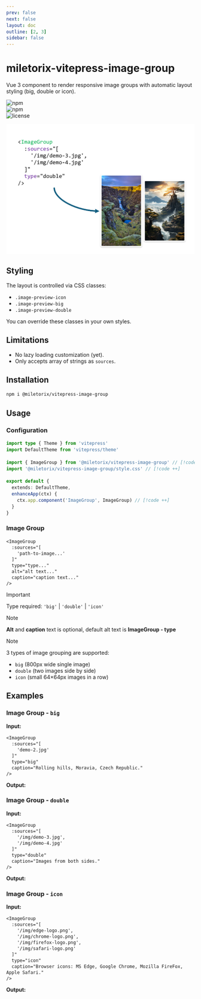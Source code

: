 ```yaml
---
prev: false
next: false
layout: doc
outline: [2, 3]
sidebar: false
---
```


# miletorix-vitepress-image-group 

Vue 3 component to render responsive image groups with automatic layout styling (big, double or icon).

![npm](https://img.shields.io/npm/v/@miletorix/vitepress-image-group)  
![npm](https://img.shields.io/npm/dw/@miletorix/vitepress-image-group)  
![license](https://img.shields.io/npm/l/@miletorix/vitepress-image-group)

<p align="center">
  <img src="/demo-1.png" alt="miletorix-vitepress-image-group demo" width="800">
</p>

## Styling

The layout is controlled via CSS classes:

- `.image-preview-icon`
- `.image-preview-big`
- `.image-preview-double`

You can override these classes in your own styles.

## Limitations

- No lazy loading customization (yet).
- Only accepts array of strings as `sources`.

## Installation

```sh [npm]
npm i @miletorix/vitepress-image-group
```

## Usage

### Configuration

```typescript  [docs/.vitepress/theme/index.ts]
import type { Theme } from 'vitepress'
import DefaultTheme from 'vitepress/theme'
 
import { ImageGroup } from '@miletorix/vitepress-image-group' // [!code ++]
import '@miletorix/vitepress-image-group/style.css' // [!code ++]

export default {
  extends: DefaultTheme,
  enhanceApp(ctx) {
    ctx.app.component('ImageGroup', ImageGroup) // [!code ++]
  }
}
```

### Image Group

```vue
<ImageGroup
  :sources="[
    'path-to-image...'
  ]"
  type="type..."
  alt="alt text..."
  caption="caption text..."
/>
```

> [!IMPORTANT]
> Type required: `'big'` | `'double'` | `'icon'`

> [!NOTE]
> **Alt** and **caption** text is optional, default alt text is **ImageGroup - type**

> [!NOTE]
> 3 types of image grouping are supported:
> - `big` (800px wide single image)
> - `double` (two images side by side)
> - `icon` (small 64×64px images in a row)

## Examples

### Image Group - `big`

**Input:**

```vue [example.md]
<ImageGroup
  :sources="[
    'demo-2.jpg'
  ]"
  type="big"
  caption="Rolling hills, Moravia, Czech Republic."
/>
```

**Output:**

<ImageGroup
  :sources="[
    'demo-2.jpg'
  ]"
  type="big"
  caption="Rolling hills, Moravia, Czech Republic."
/>

### Image Group - `double`

**Input:**

```vue [example.md]
<ImageGroup
  :sources="[
    '/img/demo-3.jpg',
    '/img/demo-4.jpg'
  ]"
  type="double"
  caption="Images from both sides."
/>
```

**Output:**

<ImageGroup
  :sources="[
    'demo-3.jpg',
    'demo-4.jpg'
  ]"
  type="double"
  caption="Images from both sides"
/>

### Image Group - `icon`

**Input:**

```vue [example.md]
<ImageGroup
  :sources="[
    '/img/edge-logo.png',
    '/img/chrome-logo.png',
    '/img/firefox-logo.png',
    '/img/safari-logo.png'
  ]"
  type="icon"
  caption="Browser icons: MS Edge, Google Chrome, Mozilla FireFox, Apple Safari."
/>
```

**Output:**

<ImageGroup
  :sources="[
    'edge-logo.png',
    'chrome-logo.png',
    'firefox-logo.png',
    'safari-logo.png'
  ]"
  type="icon"
  caption="Browser icons: MS Edge, Google Chrome, Mozilla FireFox, Apple Safari."
/>